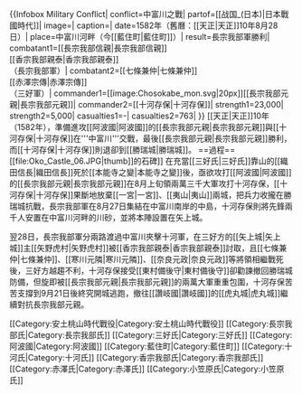 {{Infobox Military Conflict|
conflict=中富川之戰|
partof=[[战国_(日本)|日本戰國時代]]|
image=|
caption=|
date=1582年（舊曆：[[天正|天正]]10年8月28日）|
place=中富川河畔（今[[藍住町|藍住町]]）|
result=長宗我部軍勝利|
combatant1=[[長宗我部信親|長宗我部信親]]<br>[[香宗我部親泰|香宗我部親泰]]<br>（長宗我部軍）|
combatant2=[[七條兼仲|七條兼仲]]<br>[[赤澤宗傳|赤澤宗傳]]<br>（三好軍）|
commander1=[[image:Chosokabe_mon.svg|20px]][[長宗我部元親|長宗我部元親]]|
commander2=[[十河存保|十河存保]]|
strength1=23,000|
strength2=5,000|
casualties1=-|
casualties2=763|
}}
[[天正|天正]]10年（1582年），準備進攻[[阿波國|阿波國]]的[[長宗我部元親|長宗我部元親]]與[[十河存保|十河存保]]在'''中富川'''交戰，最後[[長宗我部元親|長宗我部元親]]勝利，而[[十河存保|十河存保]]則退卻到[[勝瑞城|勝瑞城]]。
==過程==
[[file:Oko_Castle_06.JPG|thumb]]的石碑]]
在充當[[三好氏|三好氏]]靠山的[[織田信長|織田信長]]死於[[本能寺之變|本能寺之變]]後，亟欲攻打[[阿波國|阿波國]]的[[長宗我部元親|長宗我部元親]]在8月上旬領兩萬三千大軍攻打十河存保，[[十河存保|十河存保]]果斷地放棄[[一宮|一宮]]、[[夷山|夷山]]兩城，把兵力收攏在勝瑞城抗戰，長宗我部軍在8月27日集結在中富川南岸的中島，十河存保則將先鋒兩千人安置在中富川河畔的川砂，並將本陣設置在矢上城。

翌28日，長宗我部軍分兩路渡過中富川夾擊十河軍，在三好方的[[矢上城|矢上城]]主[[矢野虎村|矢野虎村]]被[[香宗我部親泰|香宗我部親泰]]討取，且[[七條兼仲|七條兼仲]]、[[寒川元隣|寒川元隣]]、[[奈良元政|奈良元政]]等將領相繼戰死後，三好方越趨不利，十河存保接受[[東村備後守|東村備後守]]卻勸諫撤回勝瑞城防備，但旋即被[[長宗我部元親|長宗我部元親]]的兩萬大軍重重包圍，十河存保苦苦支撐到9月21日後終究開城逃跑，撤往[[讚岐國|讚岐國]]的[[虎丸城|虎丸城]]繼續對抗長宗我部元親。

[[Category:安土桃山時代戰役|Category:安土桃山時代戰役]]
[[Category:長宗我部氏|Category:長宗我部氏]]
[[Category:三好氏|Category:三好氏]]
[[Category:阿波國|Category:阿波國]]
[[Category:藍住町|Category:藍住町]]
[[Category:十河氏|Category:十河氏]]
[[Category:香宗我部氏|Category:香宗我部氏]]
[[Category:赤澤氏|Category:赤澤氏]]
[[Category:小笠原氏|Category:小笠原氏]]